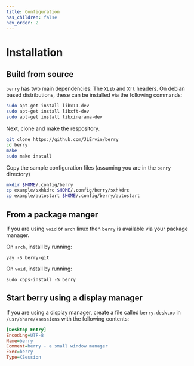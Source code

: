 ```yaml
---
title: Configuration
has_children: false
nav_order: 2
---
```


# Installation

## Build from source

`berry` has two main dependencies: The `XLib` and `Xft` headers.
On debian based distributions, these can be installed via the following commands:

```bash
sudo apt-get install libx11-dev
sudo apt-get install libxft-dev
sudo apt-get install libxinerama-dev
```

Next, clone and make the respository.

```bash
git clone https://github.com/JLErvin/berry
cd berry
make
sudo make install
```
Copy the sample configuration files (assuming you are in the `berry` directory)

```bash
mkdir $HOME/.config/berry
cp example/sxhkdrc $HOME/.config/berry/sxhkdrc
cp example/autostart $HOME/.config/berry/autostart
```

## From a package manger

If you are using `void` or `arch` linux then `berry` is available via your package manager.

On `arch`, install by running:
```
yay -S berry-git
```

On `void`, install by running:
```
sudo xbps-install -S berry
```

## Start berry using a display manager

If you are using a display manager, create a file called `berry.desktop` in `/usr/share/xsessions`
with the following contents:

```ini
[Desktop Entry]
Encoding=UTF-8
Name=berry
Comment=berry - a small window manager
Exec=berry
Type=XSession
```
